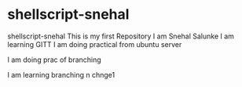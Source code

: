 # shellscript-snehal
shellscript-snehal
This is my first Repository
I am Snehal Salunke
I am learning GITT
I am doing practical from ubuntu server

I am doing prac of branching

I am learning branching
n
chnge1
